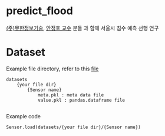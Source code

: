 # predict_flood

[(주)무한정보기술](https://muhanit.kr/), [안정호 교수](https://ace.kangnam.ac.kr/menu/5f5be509b40da4c114dbdd6f33bbe907.do) 분들 과 함께 서울시 침수 예측 선행 연구 

# Dataset

Example file directory, refer to this [file](https://github.com/int11/predict_flood/blob/master/src/sensor/sensor.py#L5)
```
datasets
    {your file dir}
        {Sensor name}
            meta.pkl : meta data file
            value.pkl : pandas.dataframe file
            
```

Example code
```
Sensor.load(datasets/{your file dir}/{Sensor name})
```

